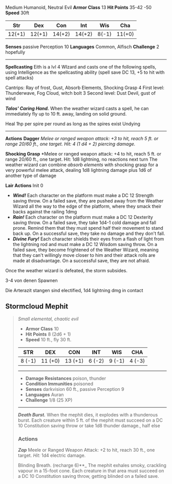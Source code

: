 Medium Humanoid, Neutral Evil
**Armor Class** 13
**Hit Points** 35-42 -50
**Speed** 30ft  

| Str    | Dex    | Con    | Int    | Wis   | Cha    |
| ------ | ------ | ------ | ------ | ----- | ------ |
| 12(+1) | 12(+1) | 14(+2) | 14(+2) | 8(-1) | 11(+0) |
**Senses** passive Perception 10
**Languages** Common, Alfisch
**Challenge** 2 hopefully

---
**Spellcasting** 
Eith is a lvl 4 WIzard and casts one of the following spells, using Intelligence as the spellcasting ability (spell save DC 13, +5 to hit with spell attacks)

Cantrips: Ray of frost, Gust, Absorb Elements, Shocking Grasp
4 First level: Thunderwave, Fog Cloud, witch bolt
3 Second level: Dust Devil, gust of wind

_**Talos' Caring Hand.**_ When the weather wizard casts a spell, he can immediately fly up to 10 ft. away, landing on solid ground.

Heal 1hp per spire per round as long as the spires exist
Undying

---
**Actions**
**Dagger** *Melee or ranged weapon attack: +3 to hit, reach 5 ft. or
range 20/60 ft., one target. Hit: 4 (1 d4 + 2) piercing damage.*

**Shocking Grasp** *Melee or ranged weapon attack: +4 to hit, reach 5 ft. or
range 20/60 ft., one target. Hit: 1d8 lightning, no reactions next turn
The weather wizard can combine _absorb elements_ with shocking grasp for a very powerful melee attack, dealing 1d8 lightning damage plus 1d6 of another type of damage

**Lair Actions** Init 0
- _**Wind!**_ Each character on the platform must make a DC 12 Strength saving throw. On a failed save, they are pushed away from the Weather Wizard all the way to the edge of the platform, where they smack their backs against the railing 1dmg
- _**Rain!**_ Each character on the platform must make a DC 12 Dexterity saving throw. On a failed save, they take 1d4-1 cold damage and fall prone. Remind them that they must spend half their movement to stand back up. On a successful save, they take no damage and they don't fall.
- _**Divine Fury!**_ Each character shields their eyes from a flash of light from the lightning rod and must make a DC 12 Wisdom saving throw. On a failed save, they become frightened of the Weather Wizard, meaning that they can't willingly move closer to him and their attack rolls are made at disadvantage. On a successful save, they are not afraid.

Once the weather wizard is defeated, the storm subsides.

3-4 von denen Spawnen

Die Arterazit stangen sind electified, 1d4 lightning dmg in contact
## Stormcloud Mephit
> _Small elemental, chaotic evil_
> - **Armor Class** 10
> - **Hit Points** 8 (2d6 + 1)
> - **Speed** 10 ft., fly 30 ft.
> 
> |STR|DEX|CON|INT|WIS|CHA|
> |---|---|---|---|---|---|
> |8 (-1)|11 (+0)|13 (+1)|6 (-2)|9 (-1)|4 (-3)|
> 
> ---
> 
> - **Damage Resistances** poison, thunder
> - **Condition Immunities** poisoned
> - **Senses** darkvision 60 ft., passive Perception 9
> - **Languages** Auran
> - **Challenge** 1/8 (25 XP)
> 
> ---
> 
> _**Death Burst.**_ When the mephit dies, it explodes with a thunderous burst. Each creature within 5 ft. of the mephit must succeed on a DC 10 Constitution saving throw or take 1d8 thunder damage., half else
> 
> ### Actions
> 
> _**Zap**_ Meele or Ranged Weapon Attack: +2 to hit, reach 30 ft., one target. _Hit:_ 1d4 electric damage.
> 
> Blinding Breath. (recharge 6)**_ The mephit exhales smoky, crackling vapour in a 15-foot cone. Each creature in that area must succeed on a DC 10 Constitution saving throw, getting blinded on a failed save.